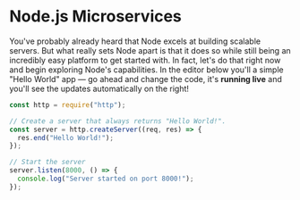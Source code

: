 # Node.js Microservices

You've probably already heard that Node excels at building scalable servers.
But what really sets Node apart is that it does so while still being an
incredibly easy platform to get started with. In fact, let's do that right
now and begin exploring Node's capabilities. In the editor below you'll
a simple "Hello World" app &mdash; go ahead and change the code, it's
**running live** and you'll see the updates automatically on the right!


```js runkit title=simple.js
const http = require("http");

// Create a server that always returns "Hello World!".
const server = http.createServer((req, res) => {
  res.end("Hello World!");
});

// Start the server
server.listen(8000, () => {
  console.log("Server started on port 8000!");
});
```
